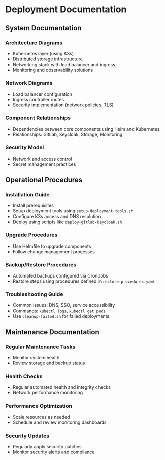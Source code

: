 # Deployment Documentation

## System Documentation

### Architecture Diagrams

- Kubernetes layer (using K3s)
- Distributed storage infrastructure
- Networking stack with load balancer and ingress
- Monitoring and observability solutions

### Network Diagrams

- Load balancer configuration
- Ingress controller routes
- Security implementation (network policies, TLS)

### Component Relationships

- Dependencies between core components using Helm and Kubernetes
- Relationships: GitLab, Keycloak, Storage, Monitoring

### Security Model

- Network and access control
- Secret management practices

## Operational Procedures

### Installation Guide

- Install prerequisites
- Setup deployment tools using `setup-deployment-tools.sh`
- Configure K3s access and DNS resolution
- Deploy using scripts like `deploy-gitlab-keycloak.sh`

### Upgrade Procedures

- Use Helmfile to upgrade components
- Follow change management processes

### Backup/Restore Procedures

- Automated backups configured via CronJobs
- Restore steps using procedures defined in `restore-procedures.yaml`

### Troubleshooting Guide

- Common issues: DNS, SSO, service accessibility
- Commands: `kubectl logs`, `kubectl get pods`
- Use `cleanup-failed.sh` for failed deployments

## Maintenance Documentation

### Regular Maintenance Tasks

- Monitor system health
- Review storage and backup status

### Health Checks

- Regular automated health and integrity checks
- Network performance monitoring

### Performance Optimization

- Scale resources as needed
- Schedule and review monitoring dashboards

### Security Updates

- Regularly apply security patches
- Monitor security alerts and compliance
